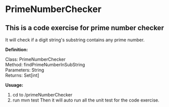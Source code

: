 # PrimeNumberChecker
## This is a code exercise for prime number checker
It will check if a digit string's substring contains any prime number. 

**Definition:**

Class:  PrimeNumberChecker    
    Method: findPrimeNumberInSubString  
        Parameters: String  
        Returns:  Set[int]

**Usuage:**

1. cd to /primeNumberChecker
2. run mvn test 
Then it will auto run all the unit test for the code exercise.
